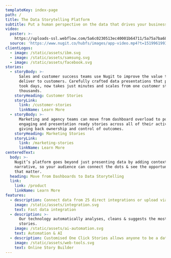 ```yaml
---
templateKey: index-page
path: /
title: The Data Storytelling Platform
subtitle: Put a human perspective on the data that drives your business
video:
  poster: >-
    https://uploads-ssl.webflow.com/5a6c0230513ec40001b64711/5a75a7ba68edf60001fec8d8_video-home-thumb.jpg
  source: 'https://www.nugit.co/hubfs/images/app-video.mp4?t=1519961993146'
clientLogos:
  - image: /static/assets/ibm.svg
  - image: /static/assets/samsung.svg
  - image: /static/assets/facebook.svg
stories:
  - storyBody: >-
      Sales and customer success teams use Nugit to improve the value they
      deliver to customers. Carefully crafted data presentations that previously
      took days, now takes just minutes and scales from one customer story to
      thousands.
    storyHeading: Customer Stories
    storyLink:
      link: /customer-stories
      linkName: Learn More
  - storyBody: >-
      Marketing and agency teams can move from dashboard overload to powerful,
      engaging and presentation ready stories across all of their activities,
      giving back ownership and control of outcomes.
    storyHeading: Marketing Stories
    storyLink:
      link: /marketing-stories
      linkName: Learn More
centeredText:
  body: >-
    Nugit’s platform goes beyond just presenting data by adding context &
    narrative, so your audience can connect the dots & see the opportunities
    that matter.
  heading: Move from Dashboards to Data Storytelling
  link:
    link: /product
    linkName: Learn More
features:
  - description: Connect data from 25 direct integrations or upload via CSV.
    image: /static/assets/integration.svg
    text: Fast data integration
  - description: >-
      Our technology automatically analyses, cleans & suggests the most relevant
      stories.
    image: /static/assets/ai-automation.svg
    text: Automation & AI
  - description: Customised One Click Stories allows anyone to be a data storyteller.
    image: /static/assets/web-tools.svg
    text: Online Story Builder
---
```


